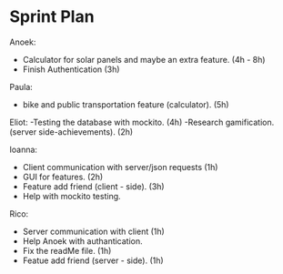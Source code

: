 # Sprint Plan 

Anoek:
- Calculator for solar panels and maybe an extra feature. (4h - 8h)  
- Finish Authentication (3h)  

Paula:
- bike and public transportation  feature (calculator). (5h)  

Eliot:
-Testing the database with mockito. (4h)
-Research gamification.(server side-achievements). (2h)  

Ioanna:
- Client communication with server/json requests (1h)  
- GUI for features. (2h)  
- Feature add friend (client - side). (3h)  
- Help with mockito testing.  


Rico:     
- Server communication with client (1h)  
- Help Anoek  with authantication.  
- Fix the readMe file. (1h)  
- Featue add friend (server - side). (1h)  

